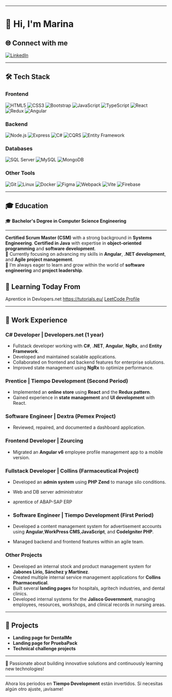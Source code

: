 

---

# 👋 Hi, I'm Marina

## 🌐 Connect with me
[![LinkedIn](https://img.shields.io/badge/LinkedIn-Profile-blue?logo=linkedin)](https://www.linkedin.com/in/perla-marina/)

---

## 🛠️ Tech Stack

### **Frontend**
![HTML5](https://img.shields.io/badge/HTML5-E34F26?style=flat&logo=html5&logoColor=white)
![CSS3](https://img.shields.io/badge/CSS3-1572B6?style=flat&logo=css3&logoColor=white)
![Bootstrap](https://img.shields.io/badge/Bootstrap-563D7C?style=flat&logo=bootstrap&logoColor=white)
![JavaScript](https://img.shields.io/badge/JavaScript-F7DF1E?style=flat&logo=javascript&logoColor=black)
![TypeScript](https://img.shields.io/badge/TypeScript-007ACC?style=flat&logo=typescript&logoColor=white)
![React](https://img.shields.io/badge/React-20232A?style=flat&logo=react&logoColor=61DAFB)
![Redux](https://img.shields.io/badge/Redux-764ABC?style=flat&logo=redux&logoColor=white)
![Angular](https://img.shields.io/badge/Angular-DD0031?style=flat&logo=angular&logoColor=white)

### **Backend**
![Node.js](https://img.shields.io/badge/Node.js-43853D?style=flat&logo=node.js&logoColor=white)
![Express](https://img.shields.io/badge/Express-000000?style=flat&logo=express&logoColor=white)
![C#](https://img.shields.io/badge/C%23-239120?style=flat&logo=csharp&logoColor=white)
![CQRS](https://img.shields.io/badge/CQRS-4CAF50?style=flat&logo=git&logoColor=white)
![Entity Framework](https://img.shields.io/badge/Entity%20Framework-7C4DFF?style=flat&logo=entity-framework&logoColor=white)

### **Databases**
![SQL Server](https://img.shields.io/badge/SQL%20Server-CC2927?style=flat&logo=microsoft-sql-server&logoColor=white)
![MySQL](https://img.shields.io/badge/MySQL-4479A1?style=flat&logo=mysql&logoColor=white)
![MongoDB](https://img.shields.io/badge/MongoDB-4EA94B?style=flat&logo=mongodb&logoColor=white)

### **Other Tools**
![Git](https://img.shields.io/badge/Git-F05032?style=flat&logo=git&logoColor=white)
![Linux](https://img.shields.io/badge/Linux-FCC624?style=flat&logo=linux&logoColor=black)
![Docker](https://img.shields.io/badge/Docker-2496ED?style=flat&logo=docker&logoColor=white)
![Figma](https://img.shields.io/badge/Figma-F24E1E?style=flat&logo=figma&logoColor=white)
![Webpack](https://img.shields.io/badge/Webpack-8DD6F9?style=flat&logo=webpack&logoColor=black)
![Vite](https://img.shields.io/badge/Vite-646CFF?style=flat&logo=vite&logoColor=white)
![Firebase](https://img.shields.io/badge/Firebase-FFCA28?style=flat&logo=firebase&logoColor=black)

---

## 🎓 Education
🎓 **Bachelor's Degree in Computer Science Engineering**

---
**Certified Scrum Master (CSM)** with a strong background in **Systems Engineering**. **Certified in Java** with expertise in **object-oriented programming** and **software development**.  
🔹 Currently focusing on advancing my skills in **Angular**, **.NET development**, and **Agile project management**.  
🔹 I’m always eager to learn and grow within the world of **software engineering** and **project leadership**.

 
## 🚀 Learning Today From
Aprentice in Devlopers.net
https://tutorials.eu/
[LeetCode Profile](https://leetcode.com/Ambarjs/)



---

## 💼 Work Experience

### **C# Developer | Developers.net (1 year)**
- Fullstack developer working with **C#**, **.NET**, **Angular**, **NgRx**, and **Entity Framework**.
- Developed and maintained scalable applications.
- Collaborated on frontend and backend features for enterprise solutions.
- Improved state management using **NgRx** to optimize performance.


### **Prentice | Tiempo Development (Second Period)**
- Implemented an **online store** using **React** and the **Redux pattern**.
- Gained experience in **state management** and **UI development** with React.


### **Software Engineer | Dextra (Pemex Project)**
- Reviewed, repaired, and documented a dashboard application.

### **Frontend Developer | Zourcing**
- Migrated an **Angular v6** employee profile management app to a mobile version.

### **Fullstack Developer | Collins (Farmaceutical Project)**
- Developed an **admin system** using **PHP Zend** to manage silo conditions.
- Web and DB server administrator
- aprentice of ABAP-SAP ERP
  
- ### **Software Engineer | Tiempo Development (First Period)**
- Developed a content management system for advertisement accounts using **Angular**,**WorkPress CMS**,**JavaScript**, and **CodeIgniter PHP**.
- Managed backend and frontend features within an agile team.


### **Other Projects**
- Developed an internal stock and product management system for **Jabones Lirio, Sánchez y Martínez**.
- Created multiple internal service management applications for **Collins Pharmaceutical**.
- Built several **landing pages** for hospitals, agritech industries, and dental clinics.
- Developed internal systems for the **Jalisco Government**, managing employees, resources, workshops, and clinical records in nursing areas.

---

## 🌟 Projects
- **Landing page for DentalMe**
- **Landing page for PruebaPack**
- **Technical challenge projects**

---

🚀 Passionate about building innovative solutions and continuously learning new technologies!

---

Ahora los periodos en **Tiempo Development** están invertidos. Si necesitas algún otro ajuste, ¡avísame!

